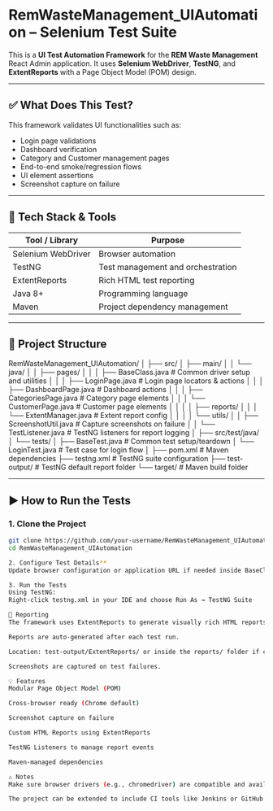 # RemWasteManagement_UIAutomation – Selenium Test Suite

This is a **UI Test Automation Framework** for the **REM Waste Management** React Admin application. It uses **Selenium WebDriver**, **TestNG**, and **ExtentReports** with a Page Object Model (POM) design.

---

## ✅ What Does This Test?

This framework validates UI functionalities such as:

- Login page validations
- Dashboard verification
- Category and Customer management pages
- End-to-end smoke/regression flows
- UI element assertions
- Screenshot capture on failure

---

## 🧰 Tech Stack & Tools

| Tool / Library       | Purpose                                   |
|----------------------|--------------------------------------------|
| Selenium WebDriver   | Browser automation                         |
| TestNG               | Test management and orchestration          |
| ExtentReports        | Rich HTML test reporting                   |
| Java 8+              | Programming language                       |
| Maven                | Project dependency management              |

---

## 📂 Project Structure
RemWasteManagement_UIAutomation/
│
├── src/
│ ├── main/
│ │ └── java/
│ │ ├── pages/
│ │ │ ├── BaseClass.java # Common driver setup and utilities
│ │ │ ├── LoginPage.java # Login page locators & actions
│ │ │ ├── DashboardPage.java # Dashboard actions
│ │ │ ├── CategoriesPage.java # Category page elements
│ │ │ └── CustomerPage.java # Customer page elements
│ │
│ │ ├── reports/
│ │ │ └── ExtentManager.java # Extent report config
│ │
│ │ └── utils/
│ │ ├── ScreenshotUtil.java # Capture screenshots on failure
│ │ └── TestListener.java # TestNG listeners for report logging
│
├── src/test/java/
│ └── tests/
│ ├── BaseTest.java # Common test setup/teardown
│ └── LoginTest.java # Test case for login flow
│
├── pom.xml # Maven dependencies
├── testng.xml # TestNG suite configuration
├── test-output/ # TestNG default report folder
└── target/ # Maven build folder


---

## ▶️ How to Run the Tests

### 1. Clone the Project

```bash
git clone https://github.com/your-username/RemWasteManagement_UIAutomation.git
cd RemWasteManagement_UIAutomation

2. Configure Test Details**
Update browser configuration or application URL if needed inside BaseClass.java.

3. Run the Tests
Using TestNG:
Right-click testng.xml in your IDE and choose Run As → TestNG Suite

🧪 Reporting
The framework uses ExtentReports to generate visually rich HTML reports.

Reports are auto-generated after each test run.

Location: test-output/ExtentReports/ or inside the reports/ folder if configured there.

Screenshots are captured on test failures.

💡 Features
Modular Page Object Model (POM)

Cross-browser ready (Chrome default)

Screenshot capture on failure

Custom HTML Reports using ExtentReports

TestNG Listeners to manage report events

Maven-managed dependencies

⚠️ Notes
Make sure browser drivers (e.g., chromedriver) are compatible and available on your system path.

The project can be extended to include CI tools like Jenkins or GitHub Actions for continuous integration.
